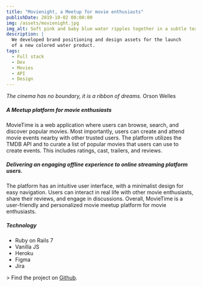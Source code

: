 ```yaml
---
title: "Movienight, a Meetup for movie enthusiasts"
publishDate: 2019-10-02 00:00:00
img: /assets/movienight.jpg
img_alt: Soft pink and baby blue water ripples together in a subtle texture.
description: |
  We developed brand positioning and design assets for the launch
  of a new colored water product.
tags:
  - Full stack
  - Dev
  - Movies
  - API
  - Design
---
```


<i>The cinema has no boundary, it is a ribbon of dreams.</i> Orson Welles

##### A Meetup platform for movie enthusiasts

MovieTime is a web application where users can browse, search, and discover popular movies.
Most importantly, users can create and attend movie events nearby with other trusted users.
The platform utilizes the TMDB API and to curate a list of popular movies that users can use to create events.
This includes ratings, cast, trailers, and reviews.

##### Delivering an engaging offline experience to online streaming platform users.

The platform has an intuitive user interface, with a minimalist design for easy navigation.
Users can interact in real life with other movie enthusiasts, share their reviews, and engage in discussions.
Overall, MovieTime is a user-friendly and personalized movie meetup platform for movie enthusiasts.

##### Technology

- Ruby on Rails 7
- Vanilla JS
- Heroku
- Figma
- Jira

\> Find the project on <a href="https://github.com/nicoloadamo/movietime" target="_blank">Github</a>.
